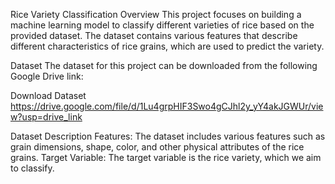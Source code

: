 Rice Variety Classification
Overview
This project focuses on building a machine learning model to classify different varieties of rice based on the provided dataset. The dataset contains various features that describe different characteristics of rice grains, which are used to predict the variety.

Dataset
The dataset for this project can be downloaded from the following Google Drive link:

Download Dataset
https://drive.google.com/file/d/1Lu4grpHIF3Swo4gCJhl2y_yY4akJGWUr/view?usp=drive_link

Dataset Description
Features: The dataset includes various features such as grain dimensions, shape, color, and other physical attributes of the rice grains.
Target Variable: The target variable is the rice variety, which we aim to classify.
